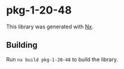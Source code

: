 # pkg-1-20-48

This library was generated with [Nx](https://nx.dev).

## Building

Run `nx build pkg-1-20-48` to build the library.
